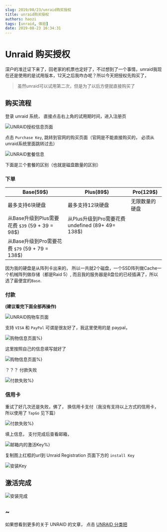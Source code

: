 ```yaml
---
slug: 2019/08/23/unraid购买授权
title: unraid购买授权
authors: haozi
tags: [unraid, 体验]
date: 2019-08-23 16:34:31
---
```



# Unraid 购买授权

深户的准迁证下来了，回老家的机票也定好了，不过想到了一个事情，unraid我现在还是使用的是试用版本，12天之后我咋办呢？所以今天把授权先购买了，

> 虽然unraid可以试用第二次，但是为了以后方便就直接购买了



## 购买流程

登录 unraid 系统， 直接点击右上角的试用期时间，进入注册页

![UNRAID授权信息页面](./unraid购买授权/registration.png)

点击 `Purchase Key`, 跳转到官网的购买页面（官网是不能直接购买的， 必须从unraid系统里面跳转过去）

![UNRAID套餐信息](./unraid购买授权/pricing_options.png)

下面是三个套餐的区别（也就是磁盘数量的区别）



### 下单

| Base(59$)                                      | Plus(89$)                                    | Pro(129$)      |
| ---------------------------------------------- | -------------------------------------------- | -------------- |
| 最多支持6块硬盘                                | 最多支持12块硬盘                             | 无限数量的硬盘 |
| 从Base升级到Plus需要花费 `$39` (59 + 39 = 98$) | 从Plus升级到Pro需要花费 undefined (89+ 49= 138$) |                |
| 从Base升级到Pro需要花费 `$79` (59 + 79 = 138$) |                                              |                |

因为我的硬盘是从阵列卡出来的， 所以一共就2个磁盘，一个SSD阵列做Cache一个机械阵列做存储（都是Raid 5）, 而且我的服务器是8盘位的已经插满了，所以选了最便宜的`Base`.



### 付款

**(建议看完下面全部再操作)**

![UNRAID购物车页面](./unraid购买授权/cart.png)

支持 `VISA` 和 `PayPal` 可谓是很友好了，我这里使用的是 paypal，

![购物信息页面%}](./unraid购买授权/pricing_options.png)

这里按照自己的信息填写就好了

![购物信息页面%}](./unraid购买授权/verify_order.png)

？？？ 付款失败 

![付款失败%}](./unraid购买授权/error.png)

### 信用卡

重试了好几次还是失败，佛了， 换信用卡支付（我没有支持以上方式的信用卡，所以使用了 `TapGo`  见下篇）

![付款失败%}](./unraid购买授权/cart_visa.png)

填上信息， 支付完成后查看邮箱，

![邮箱内的激活Key%}](./unraid购买授权/key.png)

复制图上红框的url到 Unraid Registration 页面下方的 `install Key`

![安装Key](./unraid购买授权/install_key.png)



## 激活完成

![安装完成](./unraid购买授权/installed.png)



## ~

如果想看到更多的关于 UNRAID  的文章， 点击 [UNRAID 分类把](/tags/#unraid)


